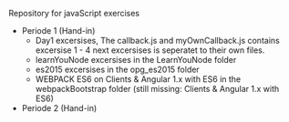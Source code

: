 Repository for javaScript exercises

- Periode 1 (Hand-in)
  - Day1 excersises, The callback.js and myOwnCallback.js contains excersise 1 - 4 next excersises is seperatet to their own files.
  - learnYouNode excersises in the LearnYouNode folder
  - es2015 excersises in the opg_es2015 folder
  - WEBPACK ES6 on Clients & Angular 1.x with ES6 in the webpackBootstrap folder (still missing: Clients & Angular 1.x with ES6)
- Periode 2 (Hand-in)
